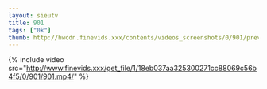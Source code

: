 ```yaml
--- 
layout: sieutv
title: 901
tags: ["0k"]
thumb: http://hwcdn.finevids.xxx/contents/videos_screenshots/0/901/preview.mp4.jpg
---
```

{% include video src="http://www.finevids.xxx/get_file/1/18eb037aa325300271cc88069c56b4f5/0/901/901.mp4/" %} 
